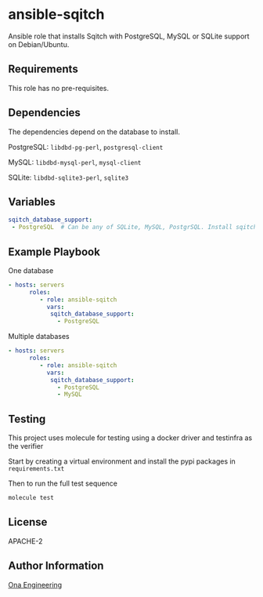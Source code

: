 ansible-sqitch
=========

Ansible role that installs Sqitch with PostgreSQL, MySQL or SQLite support on Debian/Ubuntu.


Requirements
------------

This role has no pre-requisites. 

Dependencies
------------

The dependencies depend on the database to install.

PostgreSQL: `libdbd-pg-perl`, `postgresql-client`

MySQL: `libdbd-mysql-perl`, `mysql-client`

SQLite: `libdbd-sqlite3-perl`, `sqlite3`

Variables
---------

```yml
sqitch_database_support: 
 - PostgreSQL  # Can be any of SQLite, MySQL, PostgrSQL. Install sqitch with support to this database. See Example Playbook for usage

```
Example Playbook
----------------
One database 
```yml
- hosts: servers
      roles:
         - role: ansible-sqitch
           vars:
            sqitch_database_support: 
              - PostgreSQL
```
Multiple databases
```yml
- hosts: servers
      roles:
         - role: ansible-sqitch
           vars:
            sqitch_database_support: 
              - PostgreSQL
              - MySQL
```


Testing
------------

This project uses molecule for testing using a docker driver and testinfra as the verifier

Start by creating a virtual environment and install the pypi packages in `requirements.txt`

Then to run the full test sequence

```sh
molecule test
```

License
-------

APACHE-2

Author Information
------------------

[Ona Engineering](https://ona.io)
